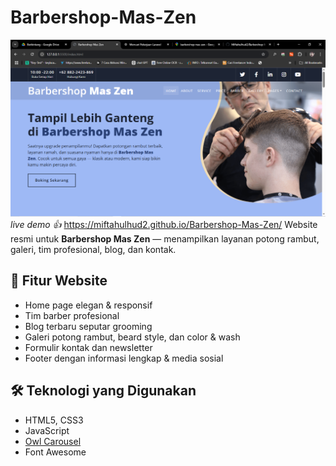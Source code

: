 # Barbershop-Mas-Zen
![pertinjau web](image.png)
*live demo 👍*  https://miftahulhud2.github.io/Barbershop-Mas-Zen/
Website resmi untuk **Barbershop Mas Zen** — menampilkan layanan potong rambut, galeri, tim profesional, blog, dan kontak.

## 🧾 Fitur Website
- Home page elegan & responsif
- Tim barber profesional
- Blog terbaru seputar grooming
- Galeri potong rambut, beard style, dan color & wash
- Formulir kontak dan newsletter
- Footer dengan informasi lengkap & media sosial

## 🛠️ Teknologi yang Digunakan
- HTML5, CSS3
- JavaScript
- [Owl Carousel](https://owlcarousel2.github.io/OwlCarousel2/)
- Font Awesome